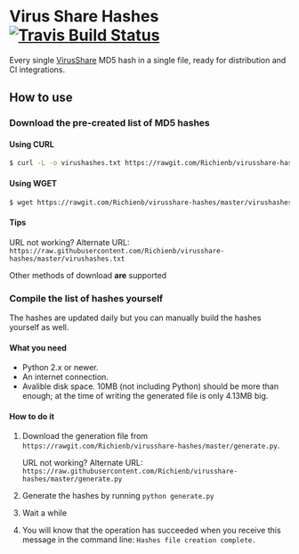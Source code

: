 # Virus Share Hashes [![Travis Build Status](https://img.shields.io/travis/com/Richienb/virusshare-hashes.svg?style=for-the-badge&logo=travis&label=Travis%20Build)](https://travis-ci.com/Richienb/virusshare-hashes)

Every single [VirusShare](https://virusshare.com/hashes.4n6) MD5 hash in a single file, ready for distribution and CI integrations.

## How to use

### Download the pre-created list of MD5 hashes

#### Using CURL

```sh
$ curl -L -o virushashes.txt https://rawgit.com/Richienb/virusshare-hashes/master/virushashes.txt
```

#### Using WGET

```sh
$ wget https://rawgit.com/Richienb/virusshare-hashes/master/virushashes.txt
```

#### Tips

URL not working? Alternate URL: `https://raw.githubusercontent.com/Richienb/virusshare-hashes/master/virushashes.txt`

Other methods of download **are** supported

### Compile the list of hashes yourself

The hashes are updated daily but you can manually build the hashes yourself as well.

#### What you need

- Python 2.x or newer.
- An internet connection.
- Avalible disk space. 10MB (not including Python) should be more than enough; at the time of writing the generated file is only 4.13MB big.

#### How to do it

1. Download the generation file from `https://rawgit.com/Richienb/virusshare-hashes/master/generate.py`. 

    URL not working? Alternate URL: `https://raw.githubusercontent.com/Richienb/virusshare-hashes/master/generate.py`
  
2. Generate the hashes by running `python generate.py`

3. Wait a while

4. You will know that the operation has succeeded when you receive this message in the command line: `Hashes file creation complete.`
